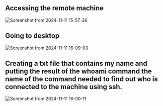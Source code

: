 ## Accessing the remote machine  
![Screenshot from 2024-11-11 15-57-26](https://github.com/user-attachments/assets/c9faa7a9-6fac-40fd-a31f-17eb3c4852f2)
## Going to desktop  
![Screenshot from 2024-11-11 16-09-03](https://github.com/user-attachments/assets/277a93f4-a621-4e0a-9992-1f860a5526b3)

## Creating a txt file that contains my name and putting the result of the **whoami** command the name of the command needed to find out who is connected to the machine using ssh.  
![Screenshot from 2024-11-11 16-00-11](https://github.com/user-attachments/assets/ef36e947-74a1-4acf-8b56-6b949e2b6da2)  

